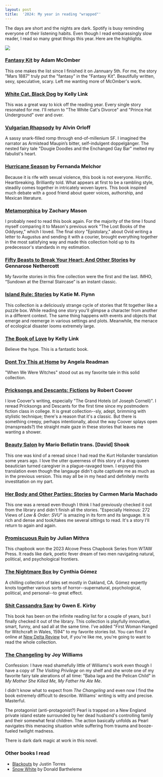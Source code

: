 ```yaml
---
layout: post
title:  '2024: My year in reading "wrapped"'
---
```

The days are short and the nights are dark.
Spotify is busy reminding everyone of their listening habits.
Even though I read embarassingly slow reader, I read so many great things this year.
Here are the highlights.

![](/images/2024-reads.png)

### [Fantasy Kit](https://bookshop.org/a/100115/9781625570376) by Adam McOmber

This one makes the list since I finished it on Jannuary 5th. For me, the story "Mars 1887" truly put the "fantasy" in the "Fantasy Kit".
Beautifully written, sexy, speculative, scary. Left me wanting more of McOmber's work.

### [White Cat, Black Dog](https://bookshop.org/a/100115/9780593449974) by Kelly Link

This was a great way to kick off the reading year. Every single story resonated for me.
I'll return to "The White Cat's Divorce" and "Prince Hat Underground" over and over.

### [Vulgarian Rhapsody](https://bookshop.org/a/100115/9781953103383) by Alvin Orloff
A sassy snark-filled romp through end-of-millenium SF.
I imagined the narrator as Armistead Maupin’s bitter, self-indulgent doppelgänger.
The nested fairy tale "Dougie Doodles and the Enchanged Gay Bar" melted my fabulist's heart.

### [Hurricane Season](https://bookshop.org/p/books/hurricane-season/18888412?ean=9780811230735) by Fernanda Melchor

Because it is rife with sexual violence, this book is not everyone. Horrific. Heartbreaking. Brilliantly told. 
What appears at first to be a rambling style, steadily comes together in intricately woven layers.
This book inspired much debate with a good friend about queer voices, authorship, and Mexican literature.

### [Metamorphica](https://bookshop.org/a/100115/9781250215000) by Zachary Mason

I probably need to read this book again.
For the majority of the time I found myself comparing it to Mason's previous work "The Lost Books of the Oddysey," which I loved.
The final story "Epistolary," about Ovid writing a letter to Augustus and sending it with a courier, brought everything together in the most satisfying way and made this collection hold up to its predecessor's standards in my estimation.

### [Fifty Beasts to Break Your Heart: And Other Stories](https://bookshop.org/a/100115/9780593314180) by Gennarose Nethercott

My favorite stories in this fine collection were the first and the last. IMHO, “Sundown at the Eternal Staircase” is an instant classic.

### [Island Rule: Stories](https://bookshop.org/a/100115/9781982122201) by Katie M. Flynn

This collection is a deliciously strange cycle of stories that fit together like a puzzle box.
While reading one story you'll glimpse a character from another in a different context.
The same thing happens with events and objects that emerge and reemerge in various settings and plots.
Meanwhile, the menace of ecological disaster looms extremely large.

### [The Book of Love](https://bookshop.org/a/100115/9780812996586) by Kelly Link

Believe the hype. This is a fantastic book.

### [Dont Try This at Home](https://bookshop.org/a/100115/9781908276520) by Angela Readman

"When We Were Witches" stood out as my favorite tale in this solid collection.

### [Pricksongs and Descants: Fictions](https://bookshop.org/a/100115/9780802136671) by Robert Coover

I love Coover's writing, especially "The Grand Hotels (of Joseph Cornell)". I reread Pricksongs and Descants for the first time since my postmodern fiction class in college.
It is great collection--sly, adept, brimming with stylistic technique; there's a reason that it's a classic.
But there is something creepy, perhaps intentionally, about the way Coover splays open (manspreads?) the straight male gaze in these stories that leaves me wanting a shower.

### [Beauty Salon](https://bookshop.org/a/100115/9781646050734) by Mario Bellatin trans. [David] Shook

This one was kind of a reread since I had read the Kurt Hollander translation some years ago.
I love the utter queerness of this story of a drag queen beautician turned caregiver in a plague-ravaged town.
I enjoyed this translation even though the langauge didn't quite captivate me as much as in the previous version.
This may all be in my head and definitely merits investitation on my part.

### [Her Body and Other Parties: Stories](https://bookshop.org/a/100115/9781555977887) by Carmen Maria Machado

This one was a reread even though I think I had previously checked it out from the library and didn't finish all the stories.
"Especially Heinous: 272 Views of _Law & Order: SVU_" is amazing in its form and its language.
It is rich and dense and took/takes me several sittings to read.
It's a story I'll return to again and again.

### [Promiscuous Ruin](https://www.wtawpress.org/product-page/promiscuous-ruin-by-julian-mithra) by Julian Mithra

This chapbook won the 2023 Alcove Press Chapbook Series from WTAW Press.
It reads like dark, poetic fever dream of two men navigating natural, political, and psychological frontiers.

### [The Nightmare Box](https://bookshop.org/a/100115/9798988413820) by Cynthia Gómez

A chilling collection of tales set mostly in Oakland, CA.
Gómez expertly knots together various sorts of horror--supernatural, psychological, political, and personal--to great effect.

### [Shit Cassandra Saw](https://bookshop.org/a/100115/9780143136620) by Gwen E. Kirby

This book has been on the infinite reading list for a couple of years, but I finally checked it out of the library.
This collection is playfully innovative, smart, funny, and sad all at the same time.
I've added "First Woman Hanged for Witchcraft in Wales, 1594" to my favorite stories list.
You can find it online at [New Delta Review](http://ndrmag.org/fiction/2017/05/first-woman-hanged-for-witchcraft-in-wales-1594/) but, if you're like me, you're going to want to read the whole collection.

### [The Changeling](https://bookshop.org/a/100115/9781941040898) by Joy Williams

Confession: I have read shamefully little of Williams's work even though I have a copy of _The Visiting Privilege_ on my shelf and she wrote one of my favorite fairy tale alerations of all time: "Baba Iaga and the Pelican Child" in _My Mother She Killed Me, My Father He Ate Me_.

I didn't know what to expect from _The Changeling_ and even now I find the book extremely difficult to describe.
Williams' writing is witty and precise.
Masterful.

The protagonist (anti-protagonist?) Pearl is trapped on a New England private island estate surrounded by her dead husband's controlling family and their somewhat feral children.
The action basically unfolds as Pearl navigates this menacing situation while suffering from trauma and booze-fueled twilight madness.

There is dark dark magic at work in this novel.

### Other books I read

* [Blackouts](https://bookshop.org/a/100115/9780374293574) by Justin Torres
* [Snow White](https://bookshop.org/a/100115/9780684824796) by Donald Bartheleme

<!--
![Cover of Fifty Beasts](https://cdn.thestorygraph.com/t5t9hx5a9nmndr44gicnw2lz1uzy) 
-->

